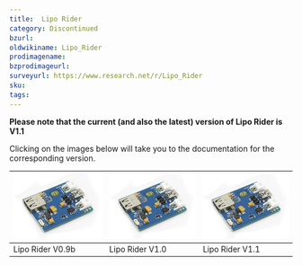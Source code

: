 ```yaml
---
title:  Lipo Rider
category: Discontinued
bzurl:
oldwikiname: Lipo_Rider
prodimagename:
bzprodimageurl:
surveyurl: https://www.research.net/r/Lipo_Rider
sku:
tags:
---
```


**Please note that the current (and also the latest) version of Lipo Rider is V1.1**

Clicking on the images below will take you to the documentation for the corresponding version.

|[![](https://github.com/SeeedDocument/Lipo_Rider/raw/master/img/Lipo-rider.jpg) ](https://seeeddoc.github.io/Lipo_Rider_V0.9b/) |[![](https://github.com/SeeedDocument/Lipo_Rider/raw/master/img/Lipo-rider.jpg) ](https://seeeddoc.github.io/Lipo_Rider_V1.0/) |[![](https://github.com/SeeedDocument/Lipo_Rider/raw/master/img/Lipo-rider.jpg) ](https://seeeddoc.github.io/Lipo_Rider_V1.1/)|
|---|---|---|
|Lipo Rider V0.9b|Lipo Rider V1.0|Lipo Rider V1.1|

